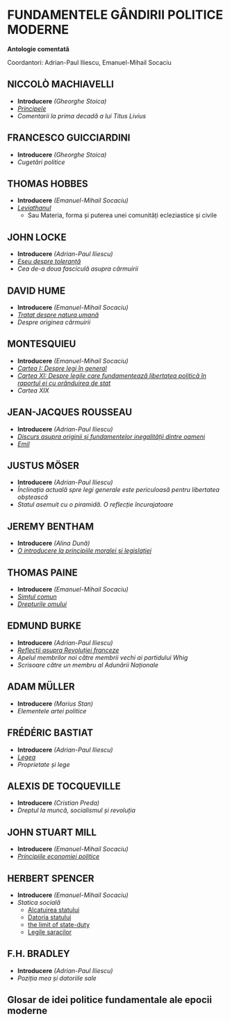 # FUNDAMENTELE GÂNDIRII POLITICE MODERNE

**Antologie comentată**  

Coordantori: Adrian-Paul Iliescu, Emanuel-Mihail Socaciu

## NICCOLÒ MACHIAVELLI

- **Introducere** *(Gheorghe Stoica)*  
- *[Principele](https://www.gutenberg.org/ebooks/1232.html.images)*  
- *Comentarii la prima decadă a lui Titus Livius*  

## FRANCESCO GUICCIARDINI  

- **Introducere** *(Gheorghe Stoica)*  
- *Cugetări politice*  

## THOMAS HOBBES  

- **Introducere** *(Emanuel-Mihail Socaciu)*  
- *[Leviathanul](https://www.gutenberg.org/ebooks/3207.html.images)*  
  - Sau Materia, forma și puterea unei comunități ecleziastice și civile  

## JOHN LOCKE  

- **Introducere** *(Adrian-Paul Iliescu)*  
- *[Eseu despre toleranță](https://www.gutenberg.org/ebooks/7370.html.images)*  
- *Cea de-a doua fasciculă asupra cârmuirii*  

## DAVID HUME  

- **Introducere** *(Emanuel-Mihail Socaciu)*  
- *[Tratat despre natura umană](https://www.gutenberg.org/ebooks/4705.html.images)*  
- *Despre originea cârmuirii*  

## MONTESQUIEU  

- **Introducere** *(Emanuel-Mihail Socaciu)*  
- *[Cartea I: Despre legi în general](https://www.gutenberg.org/ebooks/203.html.images)*  
- *[Cartea XI: Despre legile care fundamentează libertatea politică în raportul ei cu orânduirea de stat](https://www.gutenberg.org/ebooks/2037.html.images)*  
- *Cartea XIX*  

## JEAN-JACQUES ROUSSEAU  

- **Introducere** *(Adrian-Paul Iliescu)*  
- *[Discurs asupra originii și fundamentelor inegalității dintre oameni](https://www.gutenberg.org/ebooks/11136.html.images)*  
- *[Emil](https://www.gutenberg.org/ebooks/5427.html.images)*  

## JUSTUS MÖSER  

- **Introducere** *(Adrian-Paul Iliescu)*  
- *Înclinația actuală spre legi generale este periculoasă pentru libertatea obștească*  
- *Statul asemuit cu o piramidă. O reflecție încurajatoare*  

## JEREMY BENTHAM  

- **Introducere** *(Alina Dună)*  
- *[O introducere la principiile moralei și legislației](https://www.gutenberg.org/ebooks/5713.html.images)*  

## THOMAS PAINE  

- **Introducere** *(Emanuel-Mihail Socaciu)*  
- *[Simțul comun](https://www.gutenberg.org/ebooks/3755.html.images)*  
- *[Drepturile omului](https://www.gutenberg.org/ebooks/31273.html.images)*  

## EDMUND BURKE  

- **Introducere** *(Adrian-Paul Iliescu)*  
- *[Reflecții asupra Revoluției franceze](https://www.gutenberg.org/ebooks/15679.html.images)*  
- *Apelul membrilor noi către membrii vechi ai partidului Whig*  
- *Scrisoare către un membru al Adunării Naționale*  

## ADAM MÜLLER  

- **Introducere** *(Marius Stan)*  
- *Elementele artei politice*  

## FRÉDÉRIC BASTIAT  

- **Introducere** *(Adrian-Paul Iliescu)*  
- *[Legea](https://www.gutenberg.org/ebooks/15962.html.images)*  
- *Proprietate și lege*  

## ALEXIS DE TOCQUEVILLE  

- **Introducere** *(Cristian Preda)*  
- *Dreptul la muncă, socialismul și revoluția*  

## JOHN STUART MILL  

- **Introducere** *(Emanuel-Mihail Socaciu)*  
- *[Principiile economiei politice](https://www.gutenberg.org/ebooks/30107.html.images)*  

## HERBERT SPENCER  

- **Introducere** *(Emanuel-Mihail Socaciu)*
- *Statica socială*
  - [Alcatuirea statului](https://oll.libertyfund.org/titles/spencer-social-statics-1851#lf0331_label_223)
  - [Datoria statului](https://oll.libertyfund.org/titles/spencer-social-statics-1851#lf0331_label_232)
  - [the limit of state-duty](https://oll.libertyfund.org/titles/spencer-social-statics-1851#lf0331_head_036)
  - [Legile saracilor](https://oll.libertyfund.org/titles/spencer-social-statics-1851#lf0331_label_274)

## F.H. BRADLEY  

- **Introducere** *(Adrian-Paul Iliescu)*  
- *Poziția mea și datoriile sale*  

## Glosar de idei politice fundamentale ale epocii moderne  
